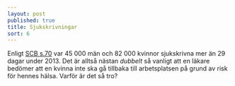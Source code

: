 ```yaml
---
layout: post
published: true
title: Sjukskrivningar
sort: 6
---
```




Enligt [SCB s.70](http://www.scb.se/Statistik/_Publikationer/LE0201_2013B14_BR_X10BR1401.pdf "andel sjukskrivna") var 45 000 män och 82 000 kvinnor sjukskrivna mer än 29 dagar under 2013. Det är alltså nästan _dubbelt_ så vanligt att en läkare bedömer att en kvinna inte ska gå tillbaka till arbetsplatsen på grund av risk för hennes hälsa. Varför är det så tro?
